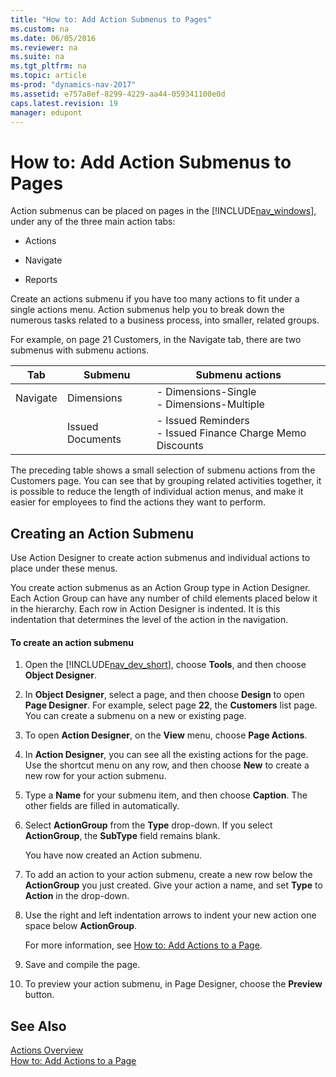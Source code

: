 ```yaml
---
title: "How to: Add Action Submenus to Pages"
ms.custom: na
ms.date: 06/05/2016
ms.reviewer: na
ms.suite: na
ms.tgt_pltfrm: na
ms.topic: article
ms-prod: "dynamics-nav-2017"
ms.assetid: e757a8ef-8299-4229-aa44-059341100e0d
caps.latest.revision: 19
manager: edupont
---
```

# How to: Add Action Submenus to Pages
Action submenus can be placed on pages in the [!INCLUDE[nav_windows](includes/nav_windows_md.md)], under any of the three main action tabs:  
  
-   Actions  
  
-   Navigate  
  
-   Reports  
  
 Create an actions submenu if you have too many actions to fit under a single actions menu. Action submenus help you to break down the numerous tasks related to a business process, into smaller, related groups.  
  
 For example, on page 21 Customers, in the Navigate tab, there are two submenus with submenu actions.  
  
|Tab|Submenu|Submenu actions|  
|---------|-------------|---------------------|  
|Navigate|Dimensions|-   Dimensions\-Single<br />-   Dimensions\-Multiple|  
||Issued Documents|-   Issued Reminders<br />-   Issued Finance Charge Memo Discounts|  
  
 The preceding table shows a small selection of submenu actions from the Customers page. You can see that by grouping related activities together, it is possible to reduce the length of individual action menus, and make it easier for employees to find the actions they want to perform.  
  
## Creating an Action Submenu  
 Use Action Designer to create action submenus and individual actions to place under these menus.  
  
 You create action submenus as an Action Group type in Action Designer. Each Action Group can have any number of child elements placed below it in the hierarchy. Each row in Action Designer is indented. It is this indentation that determines the level of the action in the navigation.  
  
#### To create an action submenu  
  
1.  Open the [!INCLUDE[nav_dev_short](includes/nav_dev_short_md.md)], choose **Tools**, and then choose **Object Designer**.  
  
2.  In **Object Designer**, select a page, and then choose **Design** to open **Page Designer**. For example, select page **22**, the **Customers** list page. You can create a submenu on a new or existing page.  
  
3.  To open **Action Designer**, on the **View** menu, choose **Page Actions**.  
  
4.  In **Action Designer**, you can see all the existing actions for the page. Use the shortcut menu on any row, and then choose **New** to create a new row for your action submenu.  
  
5.  Type a **Name** for your submenu item, and then choose **Caption**. The other fields are filled in automatically.  
  
6.  Select **ActionGroup** from the **Type** drop\-down. If you select **ActionGroup**, the **SubType** field remains blank.  
  
     You have now created an Action submenu.  
  
7.  To add an action to your action submenu, create a new row below the **ActionGroup** you just created. Give your action a name, and set **Type** to **Action** in the drop\-down.  
  
8.  Use the right and left indentation arrows to indent your new action one space below **ActionGroup**.  
  
     For more information, see [How to: Add Actions to a Page](../Topic/How%20to:%20Add%20Actions%20to%20a%20Page.md).  
  
9. Save and compile the page.  
  
10. To preview your action submenu, in Page Designer, choose the **Preview** button.  
  
## See Also  
 [Actions Overview](Actions-Overview.md)   
 [How to: Add Actions to a Page](../Topic/How%20to:%20Add%20Actions%20to%20a%20Page.md)